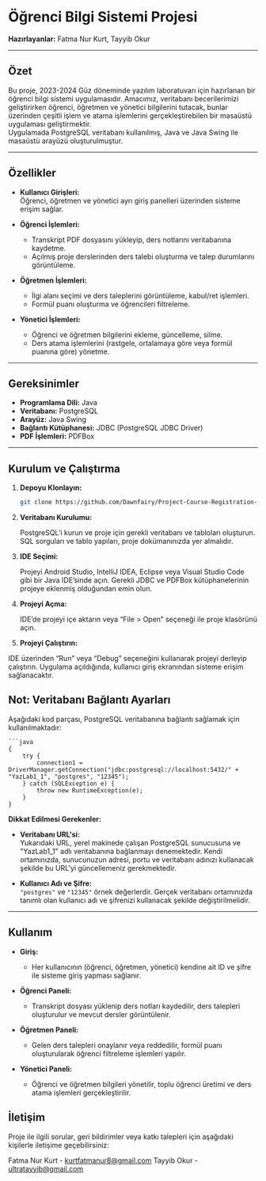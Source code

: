 # Öğrenci Bilgi Sistemi Projesi

**Hazırlayanlar:** Fatma Nur Kurt, Tayyib Okur

---

## Özet

Bu proje, 2023-2024 Güz döneminde yazılım laboratuvarı için hazırlanan bir öğrenci bilgi sistemi uygulamasıdır. Amacımız, veritabanı becerilerimizi geliştirirken öğrenci, öğretmen ve yönetici bilgilerini tutacak, bunlar üzerinden çeşitli işlem ve atama işlemlerini gerçekleştirebilen bir masaüstü uygulaması geliştirmektir.  
Uygulamada PostgreSQL veritabanı kullanılmış, Java ve Java Swing ile masaüstü arayüzü oluşturulmuştur.

---

## Özellikler

- **Kullanıcı Girişleri:**  
  Öğrenci, öğretmen ve yönetici ayrı giriş panelleri üzerinden sisteme erişim sağlar.

- **Öğrenci İşlemleri:**  
  - Transkript PDF dosyasını yükleyip, ders notlarını veritabanına kaydetme.  
  - Açılmış proje derslerinden ders talebi oluşturma ve talep durumlarını görüntüleme.

- **Öğretmen İşlemleri:**  
  - İlgi alanı seçimi ve ders taleplerini görüntüleme, kabul/ret işlemleri.  
  - Formül puanı oluşturma ve öğrencileri filtreleme.

- **Yönetici İşlemleri:**  
  - Öğrenci ve öğretmen bilgilerini ekleme, güncelleme, silme.  
  - Ders atama işlemlerini (rastgele, ortalamaya göre veya formül puanına göre) yönetme.

---

## Gereksinimler

- **Programlama Dili:** Java  
- **Veritabanı:** PostgreSQL  
- **Arayüz:** Java Swing  
- **Bağlantı Kütüphanesi:** JDBC (PostgreSQL JDBC Driver)  
- **PDF İşlemleri:** PDFBox

---

## Kurulum ve Çalıştırma

1. **Depoyu Klonlayın:**

   ```bash
   git clone https://github.com/Dawnfairy/Project-Course-Registration-System.git


1. **Veritabanı Kurulumu:**
  
   PostgreSQL’i kurun ve proje için gerekli veritabanı ve tabloları oluşturun.
   SQL sorguları ve tablo yapıları, proje dokümanınızda yer almalıdır.

1. **IDE Seçimi:**
 
   Projeyi Android Studio, IntelliJ IDEA, Eclipse veya Visual Studio Code gibi bir Java IDE’sinde açın.
   Gerekli JDBC ve PDFBox kütüphanelerinin projeye eklenmiş olduğundan emin olun.
   
1. **Projeyi Açma:**

   IDE’de projeyi içe aktarın veya “File > Open” seçeneği ile proje klasörünü açın.
   
1. **Projeyi Çalıştırın:**

  IDE üzerinden “Run” veya “Debug” seçeneğini kullanarak projeyi derleyip çalıştırın.
  Uygulama açıldığında, kullanıcı giriş ekranından sisteme erişim sağlanacaktır.


## Not: Veritabanı Bağlantı Ayarları

Aşağıdaki kod parçası, PostgreSQL veritabanına bağlantı sağlamak için kullanılmaktadır:

    ```java
    {
        try {
            connection1 = DriverManager.getConnection("jdbc:postgresql://localhost:5432/" + "YazLab1_1", "postgres", "12345");
        } catch (SQLException e) {
            throw new RuntimeException(e);
        }
    }

**Dikkat Edilmesi Gerekenler:**

- **Veritabanı URL'si:**  
  Yukarıdaki URL, yerel makinede çalışan PostgreSQL sunucusuna ve "YazLab1_1" adlı veritabanına bağlanmayı denemektedir. Kendi ortamınızda, sunucunuzun adresi, portu ve veritabanı adınızı kullanacak şekilde bu URL'yi güncellemeniz gerekmektedir.

- **Kullanıcı Adı ve Şifre:**  
  `"postgres"` ve `"12345"` örnek değerlerdir. Gerçek veritabanı ortamınızda tanımlı olan kullanıcı adı ve şifrenizi kullanacak şekilde değiştirilmelidir.

---

## Kullanım


- **Giriş:**
   - Her kullanıcının (öğrenci, öğretmen, yönetici) kendine ait ID ve şifre ile sisteme giriş yapması sağlanır.

- **Öğrenci Paneli:**
   - Transkript dosyası yüklenip ders notları kaydedilir, ders talepleri oluşturulur ve mevcut dersler görüntülenir.

- **Öğretmen Paneli:**
   - Gelen ders talepleri onaylanır veya reddedilir, formül puanı oluşturularak öğrenci filtreleme işlemleri yapılır.

- **Yönetici Paneli:**
   - Öğrenci ve öğretmen bilgileri yönetilir, toplu öğrenci üretimi ve ders atama işlemleri gerçekleştirilir.
 

## İletişim

Proje ile ilgili sorular, geri bildirimler veya katkı talepleri için aşağıdaki kişilerle iletişime geçebilirsiniz:

  Fatma Nur Kurt - kurtfatmanur8@gmail.com
  Tayyib Okur - ultratayyib@gmail.com
